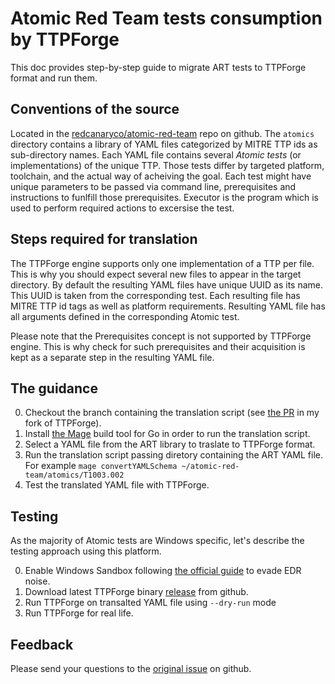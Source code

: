# Atomic Red Team tests consumption by TTPForge

This doc provides step-by-step guide to migrate ART tests to TTPForge format and run them.


## Conventions of the source

Located in the [redcanaryco/atomic-red-team](https://github.com/redcanaryco/atomic-red-team) repo on github. The `atomics` directory contains a library of YAML files categorized by MITRE TTP ids as sub-directory names.
Each YAML file contains several _Atomic tests_ (or implementations) of the unique TTP.  Those tests differ by targeted platform, toolchain, and the actual way of acheiving the goal.
Each test might have unique parameters to be passed via command line, prerequisites and instructions to funlfill those prerequisites.
Executor is the program which is used to perform required actions to excersise the test.


## Steps required for translation

The TTPForge engine supports only one implementation of a TTP per file.  This is why you should expect several new files to appear in the target directory. By default the resulting YAML files have unique UUID as its name.  This UUID is taken from the corresponding  test.
Each resulting file has MITRE TTP id tags as well as platform requirements.
Resulting YAML file has all arguments defined in the corresponding Atomic test.

Please note that the Prerequisites concept is not supported by TTPForge engine.  This is why check for such prerequisites and their acquisition is kept as a separate step in the resulting YAML file.


## The guidance

0. Checkout the branch containing the translation script (see [the PR](https://github.com/inesusvet/TTPForge/pull/1) in my fork of TTPForge).
0. Install [the Mage](https://magefile.org/) build tool for Go in order to run the translation script.
0. Select a YAML file from the ART library to traslate to TTPForge format.
0. Run the translation script passing diretory containing the ART YAML file.
For example `mage convertYAMLSchema ~/atomic-red-team/atomics/T1003.002`
0. Test the translated YAML file with TTPForge.


## Testing

As the majority of Atomic tests are Windows specific, let's describe the testing approach using this platform.

0. Enable Windows Sandbox following [the official guide](https://learn.microsoft.com/en-us/windows/security/application-security/application-isolation/windows-sandbox/windows-sandbox-overview) to evade EDR noise.
0. Download latest TTPForge binary [release](https://github.com/facebookincubator/TTPForge/releases) from github.
0. Run TTPForge on transalted YAML file using `--dry-run` mode
0. Run TTPForge for real life.


## Feedback
Please send your questions to the [original issue](https://github.com/facebookincubator/TTPForge/issues/83) on github.
